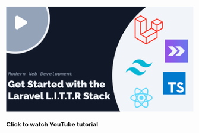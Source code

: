 <a href='https://youtu.be/-IrieYMi8QA'> ![thumbnail](laravel-littr-stack.jpg)</a>

### Click to watch YouTube tutorial
